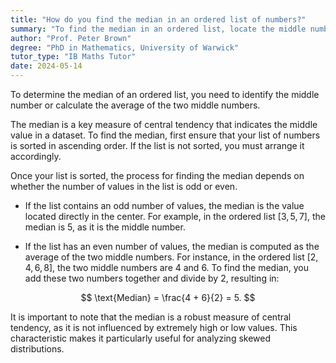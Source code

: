 ```yaml
---
title: "How do you find the median in an ordered list of numbers?"
summary: "To find the median in an ordered list, locate the middle number or the average of the two middle numbers."
author: "Prof. Peter Brown"
degree: "PhD in Mathematics, University of Warwick"
tutor_type: "IB Maths Tutor"
date: 2024-05-14
---
```


To determine the median of an ordered list, you need to identify the middle number or calculate the average of the two middle numbers.

The median is a key measure of central tendency that indicates the middle value in a dataset. To find the median, first ensure that your list of numbers is sorted in ascending order. If the list is not sorted, you must arrange it accordingly.

Once your list is sorted, the process for finding the median depends on whether the number of values in the list is odd or even. 

- If the list contains an odd number of values, the median is the value located directly in the center. For example, in the ordered list $[3, 5, 7]$, the median is $5$, as it is the middle number.

- If the list has an even number of values, the median is computed as the average of the two middle numbers. For instance, in the ordered list $[2, 4, 6, 8]$, the two middle numbers are $4$ and $6$. To find the median, you add these two numbers together and divide by $2$, resulting in:

$$
\text{Median} = \frac{4 + 6}{2} = 5.
$$

It is important to note that the median is a robust measure of central tendency, as it is not influenced by extremely high or low values. This characteristic makes it particularly useful for analyzing skewed distributions.
    